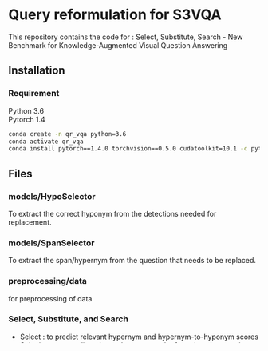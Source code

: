 # Query reformulation for S3VQA
This repository contains the code for : Select, Substitute, Search - New Benchmark for Knowledge-Augmented Visual Question Answering

## Installation 

### Requirement 
Python 3.6  
Pytorch 1.4  

```bash
conda create -n qr_vqa python=3.6
conda activate qr_vqa 
conda install pytorch==1.4.0 torchvision==0.5.0 cudatoolkit=10.1 -c pytorch
```

## Files

### models/HypoSelector
To extract the correct hyponym from the detections needed for replacement.

### models/SpanSelector
To extract the span/hypernym from the question that needs to be replaced.

### preprocessing/data
for preprocessing of data

### Select, Substitute, and Search 

 - Select : to predict relevant hypernym and hypernym-to-hyponym scores
 - Substitute : to predict relevant hyponym and reformulate the question
 - google_search, MRC : to retrieve external knowledge and predict natural language answer
#### Note
 Select quantifies hypernym-hyponym relation making use of Poincaré Embeddings. Please refer to this https://github.com/facebookresearch/poincare-embeddings for setup.

### demo/demo_pipeline
jupyter notebook with a sample example on Select, Substitute and Search

## Training 
```bash
python run.py
```



!!We are working on more updates!!
